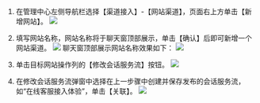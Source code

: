 1. 在管理中心左侧导航栏选择【渠道接入】-【网站渠道】，页面右上方单击【新增网站】。
![](https://main.qcloudimg.com/raw/44435ef2416b4c682760da7273b9b23f.png)

2. 填写网站名称，网站名称将于聊天窗顶部展示，单击【确认】后即可新增一个网站渠道。
![](https://main.qcloudimg.com/raw/e5f8eb9529416d5bdd57a308de82fac3.png)
聊天窗顶部展示网站名称效果如下：
![](https://main.qcloudimg.com/raw/66d7ab1c8b301e028f9086933e4f28b7.png)
3. 单击目标网站操作列的【修改会话服务流】按钮。
![](https://main.qcloudimg.com/raw/b0964cae89fa70a17c43256e8dc0b082.png)

4. 在修改会话服务流弹窗中选择在上一步骤中创建并保存发布的会话服务流，如“在线客服接入体验”，单击【关联】。
![](https://main.qcloudimg.com/raw/1926317210573454684767048f9c8599.png)
